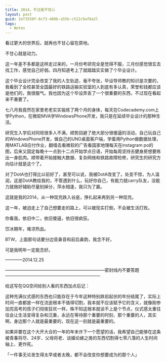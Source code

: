 ```yaml
---
title: 2014，不过是不甘心
layout: post
guid: 2ef3550f-8cf3-400b-a55b-c512c9af8a2l
tags:
  - Notes
---
```


<!--
[![bridge to wonderland]({{ site.baseurl }}/media/files/2014/09/05/bridge-to-wonderland.jpg)](http://500px.com/photo/82158657)

[Lucian](http://lucianmarin.com/ "Lucian")
-->

看过更大的世界后，就再也不甘心留在原地。

不甘心就是动力。

这一年差不多都是这样走过来的，一月份考研完全是觉得不服，三月份感觉很玄去找工作，感觉自己好弱。四月知道考上了就踏踏实实做了个毕业设计。

这个毕业设计完全改变了我的人生轨迹，毫不夸张，毕设导师教的知识是次要的，我看到了全校甚至全国最好的铁路运输实验室的人到底有多认真，荣誉和钱都应该是他们的，我很服气。我也因为这个毕设弄丢了一个很重要的东西，不过现在看起来不重要了。

七八月我竟然在家里老老实实锻炼了两个月的身体，每天在Codecademy.com上学Python，在微软MVA学WindowsPhone开发，我只是在延续毕业设计的那种生活。

研究生入学后对同班很多人不满，顺势回避了绝大部分很傻逼的活动，自己玩自己的WindowsPhone开发，做自己的UNO桌面客户端，学着用Python做数据处理，用MATLAB应付作业，翻墙去看微软的广告看国家地理每天在instagram po的图，后来又固定每晚十一点到十二点开始学点日语，开始每周坚持去健身房想要练出一身肌肉。顺带着开始接触大数据、复杂网络和铁路故障检修，研究生的研究方向估计就是这个了。

对了DotA也打得比以前好了，甚至可以说，我被DotA改变了。处变不惊，为人温润，这是DotA教给我的，不管遇到什么，玩好你自己，有能力就carry队友，没能力就做好辅助尽量别掉分，萍水相逢，我只为了赢。

这就是我的2014，从一种现充跌入谷底，挣扎起来再到另一种现充。

这一年，被迫走上了自己想要走的路上，可以被现实打倒，不会被生活打败。
 
你看我，依旧中二，依旧傻逼，依旧很疯狂。

饮冰期年，难凉热血。

BTW，上面那句话要分边音鼻音和前后鼻韵，我念不好。

可是我明年一定能念好。 

————2014.12.25

———————————————————————密封线内不要答题——————————————————————

给这写在QQ空间给别人看的东西加点后记：

这种充满仪式感的东西也只能存在于今年这种特别跌宕起伏的年份结尾了，实际上时间一直都是一样在流逝根本不值得切割，我本就不应该赋予它的含义，就像刚参加完高考的孩子们彻夜狂欢一样，殊不知这根本就谈不上是个节点，仪式感太重往往会让生活变得复杂和沉重，永远在等待那个重要的时刻、那个重要的人，其实啊，身边那个人就是最重要的，现在这一刻就是最重要的。

如果非要在这个大开大合的一年的年末许下一个愿望的话，我希望自己能够在这条被青春将尽、24岁、父母将老、谈婚论嫁之类的东西切割得七零八落的人生时间轴上、更作死。

「一件事无论发生得太早或者太晚，都不会改变你想要成为的那个人」
